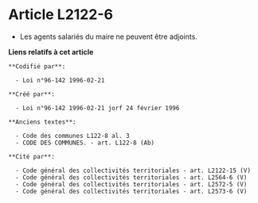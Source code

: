 # Article L2122-6

- Les agents salariés du maire ne peuvent être adjoints.

**Liens relatifs à cet article**

	**Codifié par**:

	  - Loi n°96-142 1996-02-21

	**Créé par**:

	  - Loi n°96-142 1996-02-21 jorf 24 février 1996

	**Anciens textes**:

	  - Code des communes L122-8 al. 3
	  - CODE DES COMMUNES. - art. L122-8 (Ab)

	**Cité par**:

	  - Code général des collectivités territoriales - art. L2122-15 (V)
	  - Code général des collectivités territoriales - art. L2564-6 (V)
	  - Code général des collectivités territoriales - art. L2572-5 (V)
	  - Code général des collectivités territoriales - art. L2573-6 (V)
